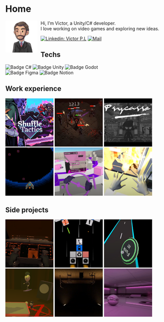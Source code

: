 # Home

<img align="left" width="100" height="100" style="padding-right: 10px" src="Media/Profil.png" alt="Profile"/>

Hi, I’m Victor, a Unity/C# developer.  
I love working on video games and exploring new ideas.

[![Linkedin: Victor P.L](https://img.shields.io/badge/LinkedIn-0077B5?style=for-the-badge&logo=linkedin&logoColor=white)](https://www.linkedin.com/in/victor-pl)
[![Mail](https://img.shields.io/badge/Gmail-D14836?style=for-the-badge&logo=gmail&logoColor=white)](mailto:victor.pr.liu@gmail.com)


## Techs

![Badge C#](https://img.shields.io/badge/C%23-239120?style=for-the-badge&logo=csharp&logoColor=white)
![Badge Unity](https://img.shields.io/badge/Unity-100000?style=for-the-badge&logo=unity&logoColor=white)
![Badge Godot](https://img.shields.io/badge/Godot-478CBF?style=for-the-badge&logo=GodotEngine&logoColor=white)  
![Badge Figma](https://img.shields.io/badge/Figma-F24E1E?style=for-the-badge&logo=figma&logoColor=white)
![Badge Notion](https://img.shields.io/badge/Notion-000000?style=for-the-badge&logo=notion&logoColor=white)

## Work experience

[<img src="Media/Shuffle Tactics.png" alt="Shuffle Tactics" width="150" height="150"/>](Projects/Shuffle%20Tactics.md)
[<img src="Media/66%20Demons%20!.png" alt="66 Demons" width="150" height="150"/>](Projects/66%20Demons%20!.md)
[<img src="Media/Psycasso.png" alt="Psycasso" width="150" height="150"/>](Projects/Psycasso.md)
[<img src="Media/MiniGames.png" alt="Interhaptics Mini-games" width="150" height="150"/>](Projects/Interhaptics%20Mini-games.md)
[<img src="Media/HapticDemonstrator.png" alt="Interhaptics HUB" width="150" height="150"/>](Projects/Interhaptics%20HUB.md)
[<img src="Media/Demonstrator.png" alt="drawing" width="150" height="150"/>](Projects/Shuffle%20Tactics.md)

## Side projects

[<img src="Media/VR%20spaceship%20simulator.png" alt="Relaxing Space" width="150" height="150"/>](https://github.com/MarcheOmbre/RelaxingSpace_Public/blob/main/README.md)
[<img src="Media/2D%20blocks%20space%20shooter.png" alt="Space Blocks" width="150" height="150"/>](https://github.com/MarcheOmbre/SpaceBlocks_Public/blob/main/README.md)
[<img src="Media/Mobile%20skateboarding%20mechanics.png" alt="Cyberboard Race" width="150" height="150"/>](https://github.com/MarcheOmbre/CyberboardRace_Public/blob/main/README.md)
[<img src="Media/Live%20Dive%20Repeat.png" alt="drawing" width="150" height="150"/>](Projects/Live%20Dive%20Retry.md)
[<img src="Media/About%20horror%20ambience.png" alt="drawing" width="150" height="150"/>](Projects/About%20horror%20ambience.md)
[<img src="Media/About%20reflections.png" alt="drawing" width="150" height="150"/>](Projects/About%20reflections.md)

